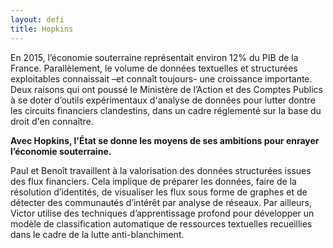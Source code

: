 ```yaml
---
layout: defi
title: Hopkins
---
```


En 2015, l’économie souterraine représentait environ 12% du PIB de la
France. Parallèlement, le volume de données textuelles et structurées
exploitables connaissait –et connaît toujours- une croissance
importante. Deux raisons qui ont poussé le Ministère de l’Action et
des Comptes Publics à se doter d’outils expérimentaux d'analyse de données
pour lutter dontre les circuits financiers clandestins, dans un cadre
réglementé sur la base du droit d'en connaître.

**Avec Hopkins, l'État se donne les moyens de ses ambitions pour enrayer
l’économie souterraine.**

Paul et Benoît travaillent à la valorisation des données
structurées issues des flux financiers. Cela implique de préparer les
données, faire de la résolution d’identités, de visualiser les flux
sous forme de graphes et de détecter des communautés d’intérêt par
analyse de réseaux. Par ailleurs, Victor utilise des techniques
d’apprentissage profond pour développer un modèle de classification
automatique de ressources textuelles recueillies dans le cadre de la
lutte anti-blanchiment.
